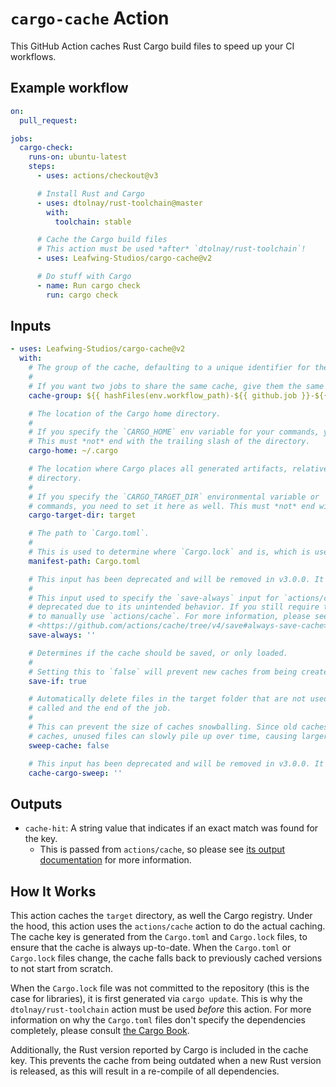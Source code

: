# `cargo-cache` Action

This GitHub Action caches Rust Cargo build files to speed up your CI workflows.

## Example workflow

```yaml
on:
  pull_request:

jobs:
  cargo-check:
    runs-on: ubuntu-latest
    steps:
      - uses: actions/checkout@v3

      # Install Rust and Cargo
      - uses: dtolnay/rust-toolchain@master
        with:
          toolchain: stable

      # Cache the Cargo build files
      # This action must be used *after* `dtolnay/rust-toolchain`!
      - uses: Leafwing-Studios/cargo-cache@v2

      # Do stuff with Cargo
      - name: Run cargo check
        run: cargo check
```

## Inputs

```yaml
- uses: Leafwing-Studios/cargo-cache@v2
  with:
    # The group of the cache, defaulting to a unique identifier for the workflow job.
    #
    # If you want two jobs to share the same cache, give them the same group name.
    cache-group: ${{ hashFiles(env.workflow_path)-${{ github.job }}-${{ strategy.job-index }}

    # The location of the Cargo home directory.
    #
    # If you specify the `CARGO_HOME` env variable for your commands, you need to set it here too.
    # This must *not* end with the trailing slash of the directory.
    cargo-home: ~/.cargo

    # The location where Cargo places all generated artifacts, relative to the current working
    # directory.
    #
    # If you specify the `CARGO_TARGET_DIR` environmental variable or `--target-dir` for your
    # commands, you need to set it here as well. This must *not* end with the trailing slash of the directory.
    cargo-target-dir: target

    # The path to `Cargo.toml`.
    #
    # This is used to determine where `Cargo.lock` and is, which is used in the cache key.
    manifest-path: Cargo.toml

    # This input has been deprecated and will be removed in v3.0.0. It has no effect.
    #
    # This input used to specify the `save-always` input for `actions/cache`, but has been
    # deprecated due to its unintended behavior. If you still require this input, you will need
    # to manually use `actions/cache`. For more information, please see
    # <https://github.com/actions/cache/tree/v4/save#always-save-cache>.
    save-always: ''

    # Determines if the cache should be saved, or only loaded.
    #
    # Setting this to `false` will prevent new caches from being created.
    save-if: true

    # Automatically delete files in the target folder that are not used between when this action is
    # called and the end of the job.
    #
    # This can prevent the size of caches snowballing. Since old caches are used to create new
    # caches, unused files can slowly pile up over time, causing larger caches are longer runtimes.
    sweep-cache: false

    # This input has been deprecated and will be removed in v3.0.0. It has no effect.
    cache-cargo-sweep: ''
```

## Outputs

- `cache-hit`: A string value that indicates if an exact match was found for the key.
  - This is passed from `actions/cache`, so please see [its output documentation](https://github.com/actions/cache/tree/v4#outputs) for more information.

## How It Works

This action caches the `target` directory, as well the Cargo registry.
Under the hood, this action uses the `actions/cache` action to do the actual caching.
The cache key is generated from the `Cargo.toml` and `Cargo.lock` files, to ensure that the cache is always up-to-date.
When the `Cargo.toml` or `Cargo.lock` files change, the cache falls back to previously cached versions to not start from scratch.

When the `Cargo.lock` file was not committed to the repository (this is the case for libraries), it is first generated via `cargo update`.
This is why the `dtolnay/rust-toolchain` action must be used _before_ this action.
For more information on why the `Cargo.toml` files don't specify the dependencies completely, please consult [the Cargo Book](https://doc.rust-lang.org/cargo/guide/cargo-toml-vs-cargo-lock.html).

Additionally, the Rust version reported by Cargo is included in the cache key.
This prevents the cache from being outdated when a new Rust version is released, as this will result in a re-compile of all dependencies.
